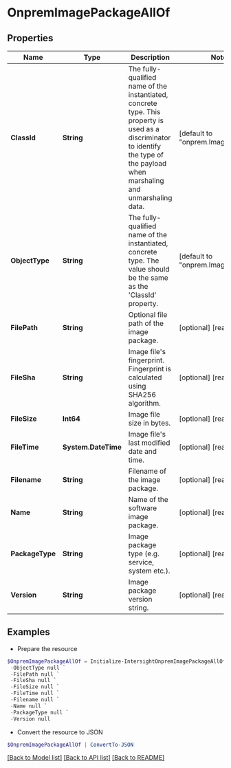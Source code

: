 # OnpremImagePackageAllOf
## Properties

Name | Type | Description | Notes
------------ | ------------- | ------------- | -------------
**ClassId** | **String** | The fully-qualified name of the instantiated, concrete type. This property is used as a discriminator to identify the type of the payload when marshaling and unmarshaling data. | [default to "onprem.ImagePackage"]
**ObjectType** | **String** | The fully-qualified name of the instantiated, concrete type. The value should be the same as the &#39;ClassId&#39; property. | [default to "onprem.ImagePackage"]
**FilePath** | **String** | Optional file path of the image package. | [optional] [readonly] 
**FileSha** | **String** | Image file&#39;s fingerprint. Fingerprint is calculated using SHA256 algorithm. | [optional] [readonly] 
**FileSize** | **Int64** | Image file size in bytes. | [optional] [readonly] 
**FileTime** | **System.DateTime** | Image file&#39;s last modified date and time. | [optional] [readonly] 
**Filename** | **String** | Filename of the image package. | [optional] [readonly] 
**Name** | **String** | Name of the software image package. | [optional] [readonly] 
**PackageType** | **String** | Image package type (e.g. service, system etc.). | [optional] [readonly] 
**Version** | **String** | Image package version string. | [optional] [readonly] 

## Examples

- Prepare the resource
```powershell
$OnpremImagePackageAllOf = Initialize-IntersightOnpremImagePackageAllOf  -ClassId null `
 -ObjectType null `
 -FilePath null `
 -FileSha null `
 -FileSize null `
 -FileTime null `
 -Filename null `
 -Name null `
 -PackageType null `
 -Version null
```

- Convert the resource to JSON
```powershell
$OnpremImagePackageAllOf | ConvertTo-JSON
```

[[Back to Model list]](../README.md#documentation-for-models) [[Back to API list]](../README.md#documentation-for-api-endpoints) [[Back to README]](../README.md)

